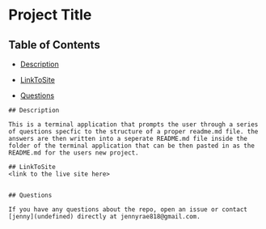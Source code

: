 # Project Title
## <Project Title Here>

## Table of Contents 

* [Description](#description)

* [LinkToSite](#LinkToSite)

* [Questions](#questions)

```
## Description

This is a terminal application that prompts the user through a series of questions specfic to the structure of a proper readme.md file. the answers are then written into a seperate README.md file inside the folder of the terminal application that can be then pasted in as the README.md for the users new project. 

## LinkToSite
<link to the live site here>


## Questions

If you have any questions about the repo, open an issue or contact [jenny](undefined) directly at jennyrae818@gmail.com.
